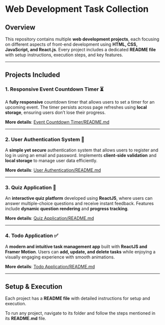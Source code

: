 #  Web Development Task Collection  

##  Overview  
This repository contains multiple **web development projects**, each focusing on different aspects of front-end development using **HTML, CSS, JavaScript, and React.js**. Every project includes a dedicated **README file** with setup instructions, execution steps, and key features.  

---

## Projects Included  

### 1️. **Responsive Event Countdown Timer ⏳**  
A **fully responsive** countdown timer that allows users to set a timer for an upcoming event. The timer persists across page refreshes using **local storage**, ensuring users don’t lose their progress.  

 **More details**: [Event Countdown Timer/README.md](task1_Responsive-webpage/README.md)  

---

### 2️. **User Authentication System 🔐**  
A **simple yet secure** authentication system that allows users to register and log in using an email and password. Implements **client-side validation** and **local storage** to manage user data efficiently.  

 **More details**: [User Authentication/README.md](task2_User-Authentication/README.md)  

---

### 3️. **Quiz Application 🧠**  
An **interactive quiz platform** developed using **ReactJS**, where users can answer multiple-choice questions and receive instant feedback. Features include **dynamic question rendering** and **progress tracking**.  

 **More details**: [Quiz Application/README.md](task3/quiz_application/README.md)  

---

### 4️. **Todo Application ✅**  
A **modern and intuitive task management app** built with **ReactJS and Framer Motion**. Users can **add, update, and delete tasks** while enjoying a visually engaging experience with smooth animations.   

 **More details**: [Todo Application/README.md](task4/todo/README.md)  

---

##  Setup & Execution  
Each project has a **README file** with detailed instructions for setup and execution.  

To run any project, navigate to its folder and follow the steps mentioned in its **README.md** file.  


